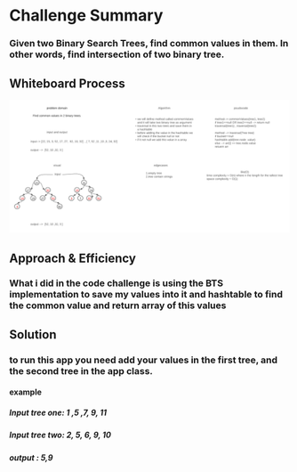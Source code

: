 # Challenge Summary
### Given two Binary Search Trees, find common values in them. In other words, find intersection of two binary tree.
## Whiteboard Process
![Whiteboard](../assets/TreeInsertion.png)
## Approach & Efficiency
### What i did in the code challenge is using the  BTS implementation  to save my values into it and hashtable to find the common value and return array of this values
## Solution
### to run this app you need add your values in  the first tree, and the second tree in the app class.
#### example
##### Input tree one: 1 ,5 ,7, 9, 11
##### Input tree two: 2, 5, 6, 9, 10
##### output : 5,9
